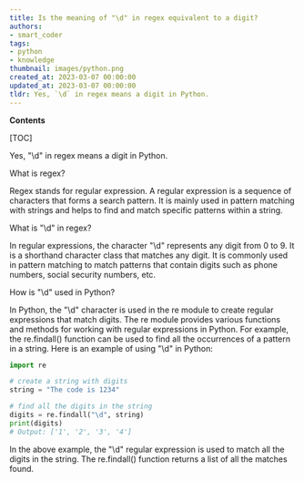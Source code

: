 ```yaml
---
title: Is the meaning of "\d" in regex equivalent to a digit?
authors:
- smart_coder
tags:
- python
- knowledge
thumbnail: images/python.png
created_at: 2023-03-07 00:00:00
updated_at: 2023-03-07 00:00:00
tldr: Yes, `\d` in regex means a digit in Python.
---
```


**Contents**

[TOC]

Yes, "\d" in regex means a digit in Python.

What is regex?

Regex stands for regular expression. A regular expression is a sequence of characters that forms a search pattern. It is mainly used in pattern matching with strings and helps to find and match specific patterns within a string.

What is "\d" in regex?

In regular expressions, the character "\d" represents any digit from 0 to 9. It is a shorthand character class that matches any digit. It is commonly used in pattern matching to match patterns that contain digits such as phone numbers, social security numbers, etc.

How is "\d" used in Python?

In Python, the "\d" character is used in the re module to create regular expressions that match digits. The re module provides various functions and methods for working with regular expressions in Python. For example, the re.findall() function can be used to find all the occurrences of a pattern in a string. Here is an example of using "\d" in Python:

```python
import re

# create a string with digits
string = "The code is 1234"

# find all the digits in the string
digits = re.findall("\d", string)
print(digits)
# Output: ['1', '2', '3', '4']
```

In the above example, the "\d" regular expression is used to match all the digits in the string. The re.findall() function returns a list of all the matches found.
